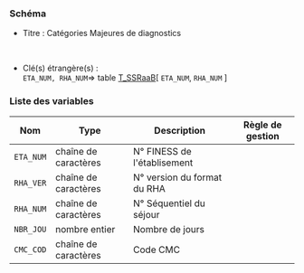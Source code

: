 ### Schéma


- Titre : Catégories Majeures de diagnostics
<br />



- Clé(s) étrangère(s) : <br />
`ETA_NUM, RHA_NUM`=> table [T_SSRaaB](/tables/T_SSRaaB)[ `ETA_NUM`, `RHA_NUM` ]<br />

 
### Liste des variables

Nom | Type | Description | Règle de gestion
-|-|-|-
`ETA_NUM`| chaîne de caractères |N° FINESS de l'établisement||
`RHA_VER`| chaîne de caractères |N° version du format du RHA||
`RHA_NUM`| chaîne de caractères |N° Séquentiel du séjour||
`NBR_JOU`| nombre entier |Nombre de jours||
`CMC_COD`| chaîne de caractères |Code CMC||
